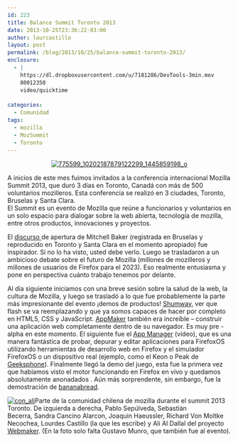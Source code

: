 ```yaml
---
id: 223
title: Balance Summit Toronto 2013
date: 2013-10-25T23:36:22-03:00
author: lourcastillo
layout: post
permalink: /blog/2013/10/25/balance-summit-toronto-2013/
enclosure:
  - |
    https://dl.dropboxusercontent.com/u/7181286/DevTools-3min.mov
    80012350
    video/quicktime
    
categories:
  - Comunidad
tags:
  - mozilla
  - MozSummit
  - Toronto
---
```

<p style="text-align: center;">
  <a href="/images/2013/10/775599_10202187879122299_1445859198_o.jpg"><img class="alignnone size-large wp-image-225" alt="775599_10202187879122299_1445859198_o" src="/images/2013/10/775599_10202187879122299_1445859198_o-600x399.jpg" width="600" height="399" srcset="/images/2013/10/775599_10202187879122299_1445859198_o-600x399.jpg 600w, /images/2013/10/775599_10202187879122299_1445859198_o-252x167.jpg 252w, /images/2013/10/775599_10202187879122299_1445859198_o.jpg 2048w" sizes="(max-width: 600px) 100vw, 600px" /></a>
</p>

A inicios de este mes fuimos invitados a la conferencia internacional Mozilla Summit 2013, que duró 3 días en Toronto, Canadá con más de 500 voluntarios mozilleros. Esta conferencia se realizó en 3 ciudades, Toronto, Bruselas y Santa Clara.  
El Summit es un evento de Mozilla que reúne a funcionarios y voluntarios en un solo espacio para dialogar sobre la web abierta, tecnología de mozilla, entre otros productos, innovaciones y proyectos.

<!--more-->

El <a title="La esencia de mozilla" href="https://air.mozilla.org/nature-of-mozilla/" target="_blank">discurso </a>de apertura de Mitchell Baker (registrada en Bruselas y reproducido en Toronto y Santa Clara en el momento apropiado) fue inspirador. Si no lo ha visto, usted debe verlo. Luego se trasladaron a un ambicioso debate sobre el futuro de Mozilla (millones de mozilleros y millones de usuarios de Firefox para el 2023). Eso realmente entusiasma y pone en perspectiva cuánto trabajo tenemos por delante.

Al día siguiente iniciamos con una breve sesión sobre la salud de la web, la cultura de Mozilla, y luego se trasladó a lo que fue probablemente la parte más impresionante del evento ¡demos de productos! <a href="http://www.areweflashyet.com/shumway/index.html" target="_blank">Shumway</a>, ver que flash se va reemplazando y que ya somos capaces de hacer por completo en HTML5, CSS y JavaScript. <a href="http://appmaker.mozillalabs.com/" target="_blank">AppMaker</a> también era increíble &#8211; construir una aplicación web completamente dentro de su navegador. Es muy pre -alpha en este momento. El siguiente fue el <a href="https://dl.dropboxusercontent.com/u/7181286/DevTools-3min.mov" target="_blank">App Manager</a> (vídeo), que es una manera fantástica de probar, depurar y editar aplicaciones para FirefoxOS utilizando herramientas de desarrollo web en Firefox y el simulador FirefoxOS o un dispositivo real (ejemplo, como el Keon o Peak de <a href="http://www.geeksphone.com/es/" target="_blank">Geeksphone</a>). Finalmente llegó la demo del juego, esta fue la primera vez que habíamos visto el motor funcionando en Firefox en vivo y quedamos absolutamente anonadados . Aún más sorprendente, sin embargo, fue la demostración de <a href="https://github.com/kripken/BananaBread/" target="_blank">bananabread</a>.

[<img class="size-large wp-image-110 aligncenter" alt="con_ali" src="/images/2013/10/con_ali-600x181.jpg" width="600" height="181" srcset="/images/2013/10/con_ali-600x181.jpg 600w, /images/2013/10/con_ali-252x76.jpg 252w, /images/2013/10/con_ali.jpg 1001w" sizes="(max-width: 600px) 100vw, 600px" />](/images/2013/10/con_ali.jpg)Parte de la comunidad chilena de mozilla durante el summit 2013 Toronto. De izquierda a derecha, Pablo Sepúlveda, Sebastián Becerra, Sandra Cancino Alarcon, Joaquin Haeussler, Richard Von Moltke Necochea, Lourdes Castillo (la que les escribe) y Ali Al Dallal del proyecto <a href="https://webmaker.org/" target="_blank">Webmaker</a>. (En la foto solo falta Gustavo Munro, que también fue al evento).